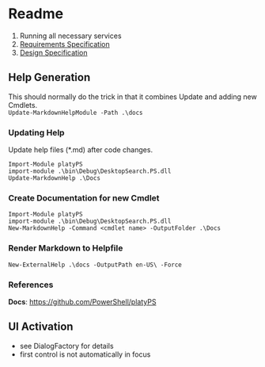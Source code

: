 ﻿# Readme

1) Running all necessary services
2) [Requirements Specification](../Documents/RequirementsSpec.md)
3) [Design Specification](../DesktopSearch.Core/Designspec.md)

## Help Generation

This should normally do the trick in that it combines Update and adding new Cmdlets.\
`Update-MarkdownHelpModule -Path .\docs`

### Updating Help
Update help files (*.md) after code changes.
```
Import-Module platyPS
import-module .\bin\Debug\DesktopSearch.PS.dll
Update-MarkdownHelp .\Docs
```

### Create Documentation for new Cmdlet
```
Import-Module platyPS
import-module .\bin\Debug\DesktopSearch.PS.dll
New-MarkdownHelp -Command <cmdlet name> -OutputFolder .\Docs
```

### Render Markdown to Helpfile

```
New-ExternalHelp .\docs -OutputPath en-US\ -Force
```

### References

**Docs**: https://github.com/PowerShell/platyPS

## UI Activation

* see DialogFactory for details
* first control is not automatically in focus